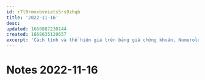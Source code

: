 ```yaml
---
id: r7l0rmoxbvniats5rs9zhqb
title: '2022-11-16'
desc:
updated: 1668887230144
created: 1668635120657
excerpt: 'Cách tính và thể hiện giá trên bảng giá chứng khoán, Numerology - Thần số học'
---
```

# Notes 2022-11-16